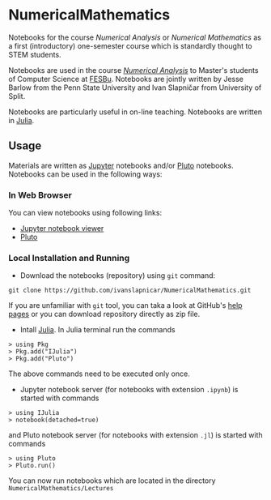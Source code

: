 # NumericalMathematics

Notebooks for the course _Numerical Analysis_ or _Numerical Mathematics_ as a first (introductory) one-semester course which is standardly thought to STEM students.

Notebooks are used in the course
  _[Numerical Analysis](https://nastava.fesb.unist.hr/nastava/predmeti/8183)_ to Master's students of Computer Science at [FESBu](https://www.fesb.unist.hr/).
  Notebooks are jointly written by Jesse Barlow from the Penn State University and Ivan Slapničar from University of Split.  

Notebooks are particularly useful in on-line teaching. Notebooks are written in [Julia](https://julialang.org).

## Usage

Materials are written as [Jupyter](http://jupyter.org/) notebooks and/or [Pluto](https://github.com/fonsp/Pluto.jl) notebooks.
Notebooks can be used in the following ways:

### In Web Browser
You can view notebooks using following links:
* [Jupyter notebook viewer](http://nbviewer.ipython.org/url/github.com/ivanslapnicar/NumericalMathematics/tree/master/Lectures/)
* [Pluto](https://ivanslapnicar.github.io/NumerickaMathematics/)

###  Local Installation and Running
* Download the notebooks (repository) using `git` command:
```
git clone https://github.com/ivanslapnicar/NumericalMathematics.git
```
If you are unfamiliar with `git` tool, you can taka a look at GitHub's [help pages](https://help.github.com/articles/set-up-git/) or you can download repository directly as zip file.
* Intall [Julia](https://julialang.org/downloads/). In Julia terminal run the commands
```
> using Pkg
> Pkg.add("IJulia")
> Pkg.add("Pluto")
```
The above commands need to be executed only once.
* Jupyter notebook server (for notebooks with extension `.ipynb`) is started with commands
```
> using IJulia
> notebook(detached=true)
```
and Pluto notebook server (for notebooks with extension `.jl`) is started with commands
```
> using Pluto
> Pluto.run()
```

You can now run notebooks which are located in the directory `NumericalMathematics/Lectures`
